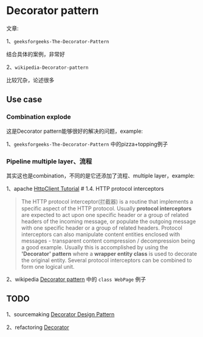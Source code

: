 # Decorator pattern

文章:

1、`geeksforgeeks-The-Decorator-Pattern`

结合具体的案例，非常好

2、`wikipedia-Decorator-pattern`

比较冗杂，论述很多

## Use case

### Combination explode

这是Decorator pattern能够很好的解决的问题，example:

1、`geeksforgeeks-The-Decorator-Pattern` 中的pizza+topping例子



### Pipeline multiple layer、流程

其实这也是combination，不同的是它还添加了流程、multiple layer，example:

1、apache [HttpClient Tutorial](http://hc.apache.org/httpcomponents-client-ga/tutorial/html/index.html) # 1.4. HTTP protocol interceptors

> The HTTP protocol interceptor(拦截器) is a routine that implements a specific aspect of the HTTP protocol. Usually **protocol interceptors** are expected to act upon one specific header or a group of related headers of the incoming message, or populate the outgoing message with one specific header or a group of related headers. Protocol interceptors can also manipulate content entities enclosed with messages - transparent content compression / decompression being a good example. Usually this is accomplished by using the **'Decorator' pattern** where a **wrapper entity class** is used to decorate the original entity. Several protocol interceptors can be combined to form one logical unit.

2、wikipedia [Decorator pattern](https://en.wikipedia.org/wiki/Decorator_pattern) 中的 `class WebPage` 例子



## TODO

1、sourcemaking [Decorator Design Pattern](https://sourcemaking.com/design_patterns/decorator)

2、refactoring [Decorator](https://refactoring.guru/design-patterns/decorator)

